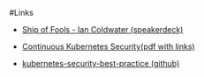 #Links

- [Ship of Fools - Ian Coldwater (speakerdeck)](https://speakerdeck.com/iancoldwater/ship-of-fools-shoring-up-kubernetes-security)

- [Continuous Kubernetes Security(pdf with links)](https://drive.google.com/file/d/1KZx43c7lmM-XsSnTQGkdQ4d6qnltW7s4/view)

- [kubernetes-security-best-practice (github)](https://github.com/freach/kubernetes-security-best-practice)
